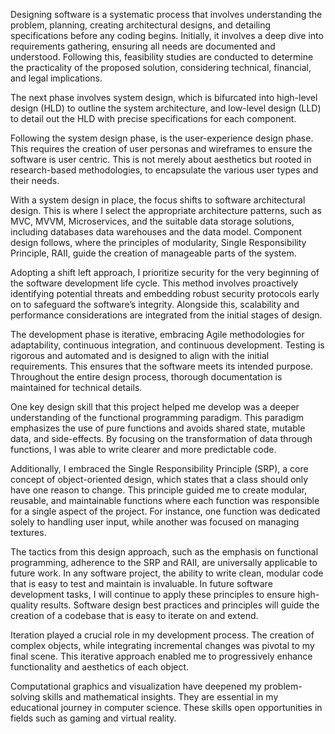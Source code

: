 Designing software is a systematic process that involves understanding the problem, planning, creating architectural designs, and detailing specifications before any coding begins. Initially, it involves a deep dive into requirements gathering, ensuring all needs are documented and understood. Following this, feasibility studies are conducted to determine the practicality of the proposed solution, considering technical, financial, and legal implications. 

The next phase involves system design, which is bifurcated into high-level design (HLD) to outline the system architecture, and low-level design (LLD) to detail out the HLD with precise specifications for each component.  

Following the system design phase, is the user-experience design phase. This requires the creation of user personas and wireframes to ensure the software is user centric. This is not merely about aesthetics but rooted in research-based methodologies, to encapsulate the various user types and their needs.  

With a system design in place, the focus shifts to software architectural design. This is where I select the appropriate architecture patterns, such as MVC, MVVM, Microservices, and the suitable data storage solutions, including databases data warehouses and the data model. Component design follows, where the principles of modularity, Single Responsibility Principle, RAII, guide the creation of manageable parts of the system.  

Adopting a shift left approach, I prioritize security for the very beginning of the software development life cycle. This method involves proactively identifying potential threats and embedding robust security protocols early on to safeguard the software’s integrity. Alongside this, scalability and performance considerations are integrated from the initial stages of design. 

The development phase is iterative, embracing Agile methodologies for adaptability, continuous integration, and continuous development. Testing is rigorous and automated and is designed to align with the initial requirements. This ensures that the software meets its intended purpose. Throughout the entire design process, thorough documentation is maintained for technical details. 

One key design skill that this project helped me develop was a deeper understanding of the functional programming paradigm. This paradigm emphasizes the use of pure functions and avoids shared state, mutable data, and side-effects. By focusing on the transformation of data through functions, I was able to write clearer and more predictable code. 

Additionally, I embraced the Single Responsibility Principle (SRP), a core concept of object-oriented design, which states that a class should only have one reason to change. This principle guided me to create modular, reusable, and maintainable functions where each function was responsible for a single aspect of the project. For instance, one function was dedicated solely to handling user input, while another was focused on managing textures. 

The tactics from this design approach, such as the emphasis on functional programming, adherence to the SRP and RAII, are universally applicable to future work. In any software project, the ability to write clean, modular code that is easy to test and maintain is invaluable. In future software development tasks, I will continue to apply these principles to ensure high-quality results. Software design best practices and principles will guide the creation of a codebase that is easy to iterate on and extend. 

Iteration played a crucial role in my development process. The creation of complex objects, while integrating incremental changes was pivotal to my final scene. This iterative approach enabled me to progressively enhance functionality and aesthetics of each object.  

Computational graphics and visualization have deepened my problem-solving skills and mathematical insights. They are essential in my educational journey in computer science. These skills open opportunities in fields such as gaming and virtual reality. 
